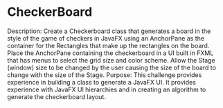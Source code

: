 # CheckerBoard
Description: Create a Checkerboard class that generates a board in the style of the game of checkers in JavaFX using an AnchorPane as the container for the Rectangles that make up the rectangles on the board. Place the AnchorPane containing the checkerboard in a UI built in FXML that has menus to select the grid size and color scheme. Allow the Stage (window) size to be changed by the user causing the size of the board to change with the size of the Stage.
Purpose: This challenge provides experience in building a class to generate a JavaFX UI. It provides experience with JavaFX UI hierarchies and in creating an algorithm to generate the checkerboard layout.
